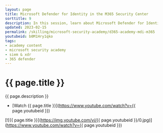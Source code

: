 ```yaml
---
layout: page
title: Microsoft Defender for Identity in the M365 Security Center
sorttitle: 9
description: In this session, learn about Microsoft Defender for Identity's settings and features located within the Microsoft 365 Security Center. Exxplore administration and on-boarding settings, Defender for Identity alerts, setting up alert exclusions, and the user investigation page.
updated: 2023-02-15
permalink: /skilling/microsoft-security-academy/d365-academy-mdi-m365
youtubeid: b0M1Hry1qko
tags: 
- academy content
- microsoft security academy
- siem & xdr
- 365 defender
---
```


# {{ page.title }}

{{ page.description }}

* [Watch {{ page.title }}](https://www.youtube.com/watch?v={{ page.youtubeid }})

[![{{ page.title }}](https://img.youtube.com/vi/{{ page.youtubeid }}/0.jpg)](https://www.youtube.com/watch?v={{ page.youtubeid }})